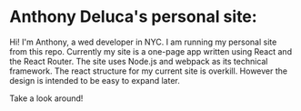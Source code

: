 # Anthony Deluca's personal site:

[Live-Site]: (anthonydeluca718.github.io)

Hi! I'm Anthony, a wed developer in NYC. I am running my personal site from this repo. Currently my site is a one-page app written using React and the React Router. The site uses Node.js and webpack as its technical framework. The react structure for my current site is overkill. However the design is intended to be easy to expand later.

Take a look around!
